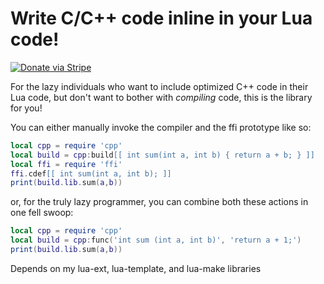 # Write C/C++ code inline in your Lua code!

[![Donate via Stripe](https://img.shields.io/badge/Donate-Stripe-green.svg)](https://buy.stripe.com/00gbJZ0OdcNs9zi288)<br>

For the lazy individuals who want to include optimized C++ code in their Lua code,
but don't want to bother with *compiling* code,
this is the library for you!

You can either manually invoke the compiler and the ffi prototype like so:

```lua
local cpp = require 'cpp'
local build = cpp:build[[ int sum(int a, int b) { return a + b; } ]]
local ffi = require 'ffi'
ffi.cdef[[ int sum(int a, int b); ]]
print(build.lib.sum(a,b))
```

or, for the truly lazy programmer, you can combine both these actions in one fell swoop:

```lua
local cpp = require 'cpp'
local build = cpp:func('int sum (int a, int b)', 'return a + 1;')
print(build.lib.sum(a,b))
```

Depends on my lua-ext, lua-template, and lua-make libraries
